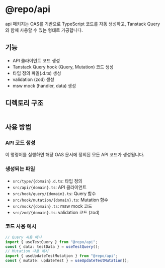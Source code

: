# @repo/api

api 패키지는 OAS를 기반으로 TypeScript 코드를 자동 생성하고, Tanstack Query와 함께 사용할 수 있는 형태로 가공합니다.

## 기능

- API 클라이언트 코드 생성
- Tanstack Query hook (Query, Mutation) 코드 생성
- 타입 정의 파일(.d.ts) 생성
- validation (zod) 생성
- msw mock (handler, data) 생성

## 디렉토리 구조

```

```

## 사용 방법

### API 코드 생성

이 명령어를 실행하면 해당 OAS 문서에 정의된 모든 API 코드가 생성됩니다.

### 생성되는 파일

- `src/type/{domain}.d.ts`: 타입 정의
- `src/api/{domain}.ts`: API 클라이언트
- `src/hook/query/{domain}.ts`: Query 함수
- `src/hook/mutation/{domain}.ts`: Mutation 함수
- `src/mock/{domain}.ts`: msw mock 코드
- `src/zod/{domain}.ts`: validation 코드 (zod)

### 코드 사용 예시

```typescript
// Query 사용 예시
import { useTestQuery } from "@repo/api";
const { data: testData } = useTestQuery();
// Mutation 사용 예시
import { useUpdateTestMutation } from "@repo/api";
const { mutate: updateTest } = useUpdateTestMutation();
```
